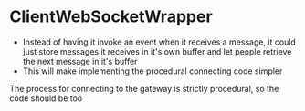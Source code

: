 # ClientWebSocketWrapper
- Instead of having it invoke an event when it receives a message, it could just store messages it receives in it's own buffer and let people retrieve the next message in it's buffer
- This will make implementing the procedural connecting code simpler

The process for connecting to the gateway is strictly procedural, so the code should be too